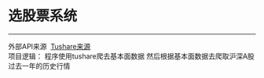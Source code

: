 # 选股票系统
***
外部API来源
  [Tushare来源](http://tushare.org/fundamental.html "悬停显示")	
项目逻辑：
  程序使用tushare爬去基本面数据
  然后根据基本面数据去爬取沪深A股过去一年的历史行情

